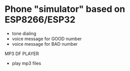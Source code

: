 # Phone "simulator" based on ESP8266/ESP32

- tone dialing
- voice message for GOOD number
- voice message for BAD number


MP3 DF PLAYER
- play mp3 files
